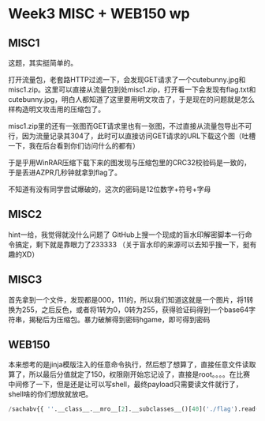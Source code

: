 # Week3 MISC + WEB150 wp
## MISC1
这题，其实挺简单的。

打开流量包，老套路HTTP过滤一下，会发现GET请求了一个cutebunny.jpg和misc1.zip。这里可以直接从流量包到处misc1.zip，打开看一下会发现有flag.txt和cutebunny.jpg，明白人都知道了这里要用明文攻击了，于是现在的问题就是怎么样构造明文攻击用的压缩包了。

misc1.zip里的还有一张图而GET请求里也有一张图，不过直接从流量包导出不可行，因为流量记录其304了，此时可以直接访问GET请求的URL下载这个图（吐槽一下，我在后台看到你们访问什么的都有）

于是乎用WinRAR压缩下载下来的图发现与压缩包里的CRC32校验码是一致的，于是丢进AZPR几秒钟就拿到flag了。

不知道有没有同学尝试爆破的，这次的密码是12位数字+符号+字母

## MISC2
hint一给，我觉得就没什么问题了
GitHub上搜一个现成的盲水印解密脚本一行命令搞定，剩下就是靠眼力了233333
（关于盲水印的来源可以去知乎搜一下，挺有趣的XD）

## MISC3

首先拿到一个文件，发现都是000，111的，所以我们知道这就是一个图片，将1转换为255，之后反色，或者将1转为0，0转为255，获得验证码得到一个base64字符串，揭秘后为压缩包。暴力破解得到密码hgame，即可得到密码

## WEB150

本来想考的是jinja模版注入的任意命令执行，然后想了想算了，直接任意文件读取算了，所以最后分值就定了150，权限刚开始忘记设了，直接是root。。。。在比赛中间修了一下，但是还是让可以写shell，最终payload只需要读文件就行了，shell啥的你们想放就放吧。

```python
/sachabv{{ ''.__class__.__mro__[2].__subclasses__()[40]('./flag').read() }}
```

